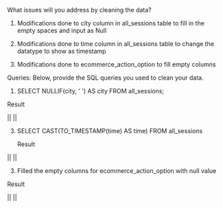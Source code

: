 What issues will you address by cleaning the data?

1.	Modifications done to city column in all_sessions table to fill in the empty spaces and input as Null

2.  Modifications done to time column in all_sessions table to change the datatype to show as timestamp

3.  Modifications done to ecommerce_action_option to fill empty columns


Queries:
Below, provide the SQL queries you used to clean your data.

1. SELECT NULLIF(city, ' ') AS city FROM all_sessions;
   
  Result 
  
||
||


   


3. SELECT CAST(TO_TIMESTAMP(time) AS time) FROM all_sessions

   Result 

||
||

3. Filled the empty columns for ecommerce_action_option with null value

Result 

||
||
